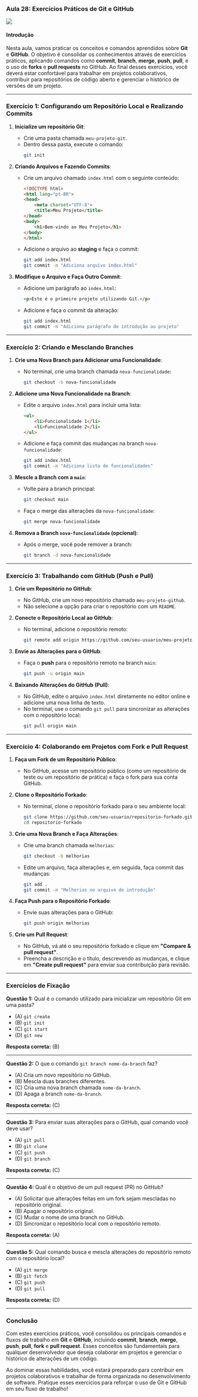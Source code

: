 ### Aula 28: Exercícios Práticos de Git e GitHub
![](./assets/28.jpeg)
#### Introdução

Nesta aula, vamos praticar os conceitos e comandos aprendidos sobre **Git** e **GitHub**. O objetivo é consolidar os conhecimentos através de exercícios práticos, aplicando comandos como **commit**, **branch**, **merge**, **push**, **pull**, e o uso de **forks** e **pull requests** no GitHub. Ao final desses exercícios, você deverá estar confortável para trabalhar em projetos colaborativos, contribuir para repositórios de código aberto e gerenciar o histórico de versões de um projeto.

---

### Exercício 1: Configurando um Repositório Local e Realizando Commits

1. **Inicialize um repositório Git**:
   - Crie uma pasta chamada `meu-projeto-git`.
   - Dentro dessa pasta, execute o comando:
     ```bash
     git init
     ```

2. **Criando Arquivos e Fazendo Commits**:
   - Crie um arquivo chamado `index.html` com o seguinte conteúdo:
     ```html
     <!DOCTYPE html>
     <html lang="pt-BR">
     <head>
         <meta charset="UTF-8">
         <title>Meu Projeto</title>
     </head>
     <body>
         <h1>Bem-vindo ao Meu Projeto</h1>
     </body>
     </html>
     ```
   - Adicione o arquivo ao **staging** e faça o commit:
     ```bash
     git add index.html
     git commit -m "Adiciona arquivo index.html"
     ```

3. **Modifique o Arquivo e Faça Outro Commit**:
   - Adicione um parágrafo ao `index.html`:
     ```html
     <p>Este é o primeiro projeto utilizando Git.</p>
     ```
   - Adicione e faça o commit da alteração:
     ```bash
     git add index.html
     git commit -m "Adiciona parágrafo de introdução ao projeto"
     ```

---

### Exercício 2: Criando e Mesclando Branches

1. **Crie uma Nova Branch para Adicionar uma Funcionalidade**:
   - No terminal, crie uma branch chamada `nova-funcionalidade`:
     ```bash
     git checkout -b nova-funcionalidade
     ```

2. **Adicione uma Nova Funcionalidade na Branch**:
   - Edite o arquivo `index.html` para incluir uma lista:
     ```html
     <ul>
         <li>Funcionalidade 1</li>
         <li>Funcionalidade 2</li>
     </ul>
     ```
   - Adicione e faça commit das mudanças na branch `nova-funcionalidade`:
     ```bash
     git add index.html
     git commit -m "Adiciona lista de funcionalidades"
     ```

3. **Mescle a Branch com a `main`**:
   - Volte para a branch principal:
     ```bash
     git checkout main
     ```
   - Faça o merge das alterações da `nova-funcionalidade`:
     ```bash
     git merge nova-funcionalidade
     ```

4. **Remova a Branch `nova-funcionalidade` (opcional)**:
   - Após o merge, você pode remover a branch:
     ```bash
     git branch -d nova-funcionalidade
     ```

---

### Exercício 3: Trabalhando com GitHub (Push e Pull)

1. **Crie um Repositório no GitHub**:
   - No GitHub, crie um novo repositório chamado `meu-projeto-github`.
   - Não selecione a opção para criar o repositório com um `README`.

2. **Conecte o Repositório Local ao GitHub**:
   - No terminal, adicione o repositório remoto:
     ```bash
     git remote add origin https://github.com/seu-usuario/meu-projeto-github.git
     ```

3. **Envie as Alterações para o GitHub**:
   - Faça o **push** para o repositório remoto na branch `main`:
     ```bash
     git push -u origin main
     ```

4. **Baixando Alterações do GitHub (Pull)**:
   - No GitHub, edite o arquivo `index.html` diretamente no editor online e adicione uma nova linha de texto.
   - No terminal, use o comando `git pull` para sincronizar as alterações com o repositório local:
     ```bash
     git pull origin main
     ```

---

### Exercício 4: Colaborando em Projetos com Fork e Pull Request

1. **Faça um Fork de um Repositório Público**:
   - No GitHub, acesse um repositório público (como um repositório de teste ou um repositório de prática) e faça o fork para sua conta GitHub.

2. **Clone o Repositório Forkado**:
   - No terminal, clone o repositório forkado para o seu ambiente local:
     ```bash
     git clone https://github.com/seu-usuario/repositorio-forkado.git
     cd repositorio-forkado
     ```

3. **Crie uma Nova Branch e Faça Alterações**:
   - Crie uma branch chamada `melhorias`:
     ```bash
     git checkout -b melhorias
     ```
   - Edite um arquivo, faça alterações e, em seguida, faça commit das mudanças:
     ```bash
     git add .
     git commit -m "Melhorias no arquivo de introdução"
     ```

4. **Faça Push para o Repositório Forkado**:
   - Envie suas alterações para o GitHub:
     ```bash
     git push origin melhorias
     ```

5. **Crie um Pull Request**:
   - No GitHub, vá até o seu repositório forkado e clique em **"Compare & pull request"**.
   - Preencha a descrição e o título, descrevendo as mudanças, e clique em **"Create pull request"** para enviar sua contribuição para revisão.

---

### Exercícios de Fixação

**Questão 1:** Qual é o comando utilizado para inicializar um repositório Git em uma pasta?
- (A) `git create`
- (B) `git init`
- (C) `git start`
- (D) `git new`

**Resposta correta:** (B)

---

**Questão 2:** O que o comando `git branch nome-da-branch` faz?
- (A) Cria um novo repositório no GitHub.
- (B) Mescla duas branches diferentes.
- (C) Cria uma nova branch chamada `nome-da-branch`.
- (D) Apaga a branch `nome-da-branch`.

**Resposta correta:** (C)

---

**Questão 3:** Para enviar suas alterações para o GitHub, qual comando você deve usar?
- (A) `git pull`
- (B) `git clone`
- (C) `git push`
- (D) `git branch`

**Resposta correta:** (C)

---

**Questão 4:** Qual é o objetivo de um pull request (PR) no GitHub?
- (A) Solicitar que alterações feitas em um fork sejam mescladas no repositório original.
- (B) Apagar o repositório original.
- (C) Mudar o nome de uma branch no GitHub.
- (D) Sincronizar o repositório local com o repositório remoto.

**Resposta correta:** (A)

---

**Questão 5:** Qual comando busca e mescla alterações do repositório remoto com o repositório local?
- (A) `git merge`
- (B) `git fetch`
- (C) `git push`
- (D) `git pull`

**Resposta correta:** (D)

---

### Conclusão

Com estes exercícios práticos, você consolidou os principais comandos e fluxos de trabalho em **Git** e **GitHub**, incluindo **commit**, **branch**, **merge**, **push**, **pull**, **fork** e **pull request**. Esses conceitos são fundamentais para qualquer desenvolvedor que deseja colaborar em projetos e gerenciar o histórico de alterações de um código.

Ao dominar essas habilidades, você estará preparado para contribuir em projetos colaborativos e trabalhar de forma organizada no desenvolvimento de software. Pratique esses exercícios para reforçar o uso de Git e GitHub em seu fluxo de trabalho!
